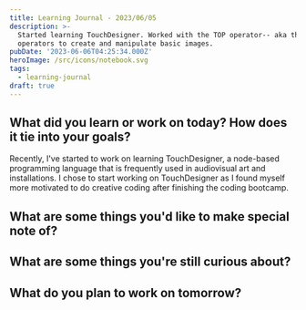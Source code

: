 ```yaml
---
title: Learning Journal - 2023/06/05
description: >-
  Started learning TouchDesigner. Worked with the TOP operator-- aka the texture
  operators to create and manipulate basic images.
pubDate: '2023-06-06T04:25:34.000Z'
heroImage: /src/icons/notebook.svg
tags:
  - learning-journal
draft: true
---
```


## What did you learn or work on today? How does it tie into your goals?

Recently, I've started to work on learning TouchDesigner, a node-based programming language that is frequently used in audiovisual art and installations. I chose to start working on TouchDesigner as I found myself more motivated to do creative coding after finishing the coding bootcamp. 

## What are some things you'd like to make special note of?

## What are some things you're still curious about?

## What do you plan to work on tomorrow?
